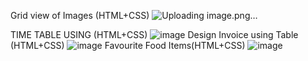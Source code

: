 Grid view of Images (HTML+CSS)
![Uploading image.png…]()

TIME TABLE USING (HTML+CSS)
![image](https://github.com/creativeabhi13/ReactJs_Udemy/assets/76790667/865cfb64-c8fd-4e02-98e3-a0cb98cf9402)
Design Invoice using Table (HTML+CSS)
![image](https://github.com/creativeabhi13/ReactJs_Udemy/assets/76790667/28ffede5-8c5e-45a7-b4f4-5ac9184873ad)
Favourite Food Items(HTML+CSS)
![image](https://github.com/creativeabhi13/ReactJs_Udemy/assets/76790667/0879edaf-5c00-4fa6-ad84-8bb19b4431f5)

